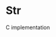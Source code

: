 <!--
 Copyright (c) 2022 aiocat
 
 This software is released under the MIT License.
 https://opensource.org/licenses/MIT
-->

# Str
C implementation 